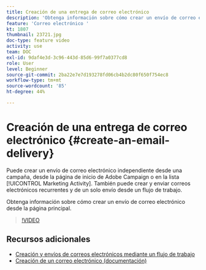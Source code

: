 ```yaml
---
title: Creación de una entrega de correo electrónico
description: 'Obtenga información sobre cómo crear un envío de correo electrónico desde la página principal. '
feature: 'Correo electrónico '
kt: 1807
thumbnail: 23721.jpg
doc-type: feature video
activity: use
team: DOC
exl-id: 9daf4e3d-3c96-443d-85d6-99f7a0377cd8
role: User
level: Beginner
source-git-commit: 2ba22e7e7d193278fd06cb4b2dc80f650f754ec8
workflow-type: tm+mt
source-wordcount: '85'
ht-degree: 44%

---
```


# Creación de una entrega de correo electrónico {#create-an-email-delivery}

Puede crear un envío de correo electrónico independiente desde una campaña, desde la página de inicio de Adobe Campaign o en la lista [!UICONTROL Marketing Activity]. También puede crear y enviar correos electrónicos recurrentes y de un solo envío desde un flujo de trabajo.

Obtenga información sobre cómo crear un envío de correo electrónico desde la página principal.

>[!VIDEO](https://video.tv.adobe.com/v/23721?quality=12)

## Recursos adicionales

* [Creación y envíos de correos electrónicos mediante un flujo de trabajo](/help/communication-channels/email/create-and-send-emails-via-workflow.md)
* [Creación de un correo electrónico (documentación)](https://experienceleague.adobe.com/docs/campaign-standard/using/communication-channels/email-messages/creating-an-email.html?lang=en)
